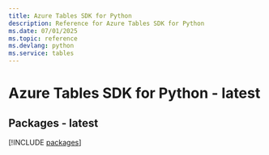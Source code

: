 ```yaml
---
title: Azure Tables SDK for Python
description: Reference for Azure Tables SDK for Python
ms.date: 07/01/2025
ms.topic: reference
ms.devlang: python
ms.service: tables
---
```

# Azure Tables SDK for Python - latest
## Packages - latest
[!INCLUDE [packages](tables-index.md)]